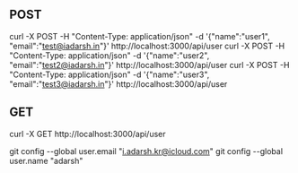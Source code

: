## POST
curl -X POST -H "Content-Type: application/json" -d '{"name":"user1", "email":"test@iadarsh.in"}' http://localhost:3000/api/user
curl -X POST -H "Content-Type: application/json" -d '{"name":"user2", "email":"test2@iadarsh.in"}' http://localhost:3000/api/user
curl -X POST -H "Content-Type: application/json" -d '{"name":"user3", "email":"test3@iadarsh.in"}' http://localhost:3000/api/user

## GET

curl -X GET http://localhost:3000/api/user

git config --global user.email "i.adarsh.kr@icloud.com"
git config --global user.name "adarsh"